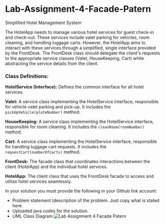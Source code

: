 # Lab-Assignment-4-Facade-Patern
Simplified Hotel Management System

The HotelApp needs to manage various hotel services for guest check-in and check-out. These services include valet parking for vehicles, room cleaning, and handling luggage carts. However, the HotelApp aims to interact with these services through a simplified, single interface provided by the FrontDesk. The FrontDesk class should delegate the client's requests to the appropriate service classes (Valet, HouseKeeping, Cart) while abstracting the service details from the client.

### **Class Definitions:**

**HotelService (Interface):** Defines the common interface for all hotel services.

**Valet:** A service class implementing the HotelService interface, responsible for vehicle valet parking and pick-up. It includes the `pickUpVehicle(plateNumber)` method.

**HouseKeeping:** A service class implementing the HotelService interface, responsible for room cleaning. It includes the `cleanRoom(roomNumber)` method.

**Cart:** A service class implementing the HotelService interface, responsible for handling luggage cart requests. It includes the `requestCart(numberOfCarts)` method.

**FrontDesk:** The facade class that coordinates interactions between the client (HotelApp) and the individual hotel services.

**HotelApp:** The client class that uses the FrontDesk facade to access and utilize hotel services seamlessly.

In your solution you must provide the following in your Github link account:

  * Problem statement (description of the problem. Just copy what is stated here.
  * Uploaded java codes for the solution.
  * UML Class Diagram
![Lab Assignment 4 Facade Patern](https://github.com/user-attachments/assets/46347540-59df-451a-b7c8-e32eff5c7e93)
